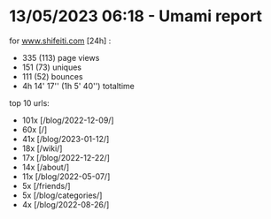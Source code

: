 # 13/05/2023 06:18 - Umami report
for www.shifeiti.com [24h] :

 - 335 (113) page views
 - 151 (73) uniques
 - 111 (52) bounces
 - 4h 14' 17'' (1h 5' 40'') totaltime


top 10 urls:
 - 101x [/blog/2022-12-09/]
 - 60x [/]
 - 41x [/blog/2023-01-12/]
 - 18x [/wiki/]
 - 17x [/blog/2022-12-22/]
 - 14x [/about/]
 - 11x [/blog/2022-05-07/]
 - 5x [/friends/]
 - 5x [/blog/categories/]
 - 4x [/blog/2022-08-26/]


